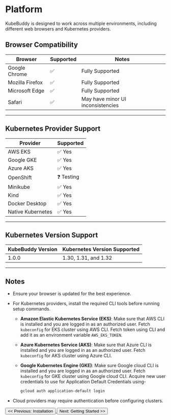# Platform

KubeBuddy is designed to work across multiple environments, including different web browsers and Kubernetes providers.

## Browser Compatibility

| Browser         | Supported | Notes                             |
| --------------- | --------- | --------------------------------- |
| Google Chrome   | ✅        | Fully Supported                   |
| Mozilla Firefox | ✅        | Fully Supported                   |
| Microsoft Edge  | ✅        | Fully Supported                   |
| Safari          | ✅        | May have minor UI inconsistencies |

---

## Kubernetes Provider Support

| Provider          | Supported  |
| ----------------- | ---------- |
| AWS EKS           | ✅ Yes     |
| Google GKE        | ✅ Yes     |
| Azure AKS         | ✅ Yes     |
| OpenShift         | ❓ Testing |
| Minikube          | ✅ Yes     |
| Kind              | ✅ Yes     |
| Docker Desktop    | ✅ Yes     |
| Native Kubernetes | ✅ Yes     |

---

## Kubernetes Version Support

| KubeBuddy Version | Kubernetes Version Supported |
| ----------------- | ---------------------------- |
| 1.0.0             | 1.30, 1.31, and 1.32         |

---

## Notes

- Ensure your browser is updated for the best experience.
- For Kubernetes providers, install the required CLI tools before running setup commands.

  - **Amazon Elastic Kubernetes Service (EKS)**: Make sure that AWS CLI is installed and you are logged in as an authorized user. Fetch `kubeconfig` for EKS cluster using AWS CLI. Fetch token using CLI and add it as an environment variable `AWS_EKS_TOKEN`.
  - **Azure Kubernetes Service (AKS)**: Make sure that Azure CLI is installed and you are logged in as an authorized user. Fetch `kubeconfig` for AKS cluster using Azure CLI.
  - **Google Kubernetes Engine (GKE)**: Make sure Google cloud CLI is installed and you are logged in as an authorized user. Fetch `kubeconfig` for GKE cluster using Google cloud CLI. Acquire new user credentials to use for Application Default Credentials using-

    ```bash
    gcloud auth application-default login
    ```

- Cloud providers may require authentication before configuring clusters.

<a href="#installation">
  <button class="btn btn-secondary btn-sm"> << Previous: Installation </button>
</a>

<a href="#getting-started">
  <button class="btn btn-primary btn-sm">Next: Getting Started >> </button>
</a>
